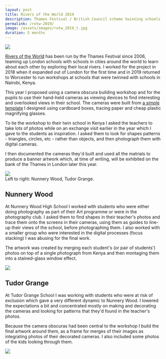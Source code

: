 ```yaml
---
layout: post
title: Rivers of the World 2019
description: Thames Festival / British Council scheme twinning schools around the world using local rivers.
permalink: /rotw-2019/
image: /assets/images/rotw_2019_t.jpg
duration: 5 months
---
```


![](http://art.peteashton.com/assets/images/rotw2019-cameras.jpg)

[Rivers of the World](http://riversoftheworld.org) has been run by the Thames Festival since 2006, teaming up London schools with schools in cities around the world to learn about each other by exploring their local rivers. I worked for the project in 2018 when it expanded out of London for the first time and in 2019 returned to Worcester to run workshops at schools that were twinned with schools in Nairobi, Kenya. 

This year I proposed using a camera obscura building workshop and for the pupils to use their hand-held cameras as viewing devices to find interesting and overlooked views in their school. The cameras were built from [a simple template](http://art.peteashton.com/assets/docs/camera_obscura_template.pdf) I designed using cardboard boxes, tracing paper and cheap plastic magnifying glasses. 

To tie the workshop to their twin school in Kenya I asked the teachers to take lots of photos while on an exchange visit earlier in the year which I gave to the students as inspiration. I asked them to look for shapes patterns - triangles, circles, etc - rather than objects, and then photograph them with digital cameras. 

I then documented the cameras they'd built and used all the matrials to produce a banner artwork which, at time of writing, will be exhibited on the bank of the Thames in London later this year. 

![](http://art.peteashton.com/assets/images/rotw2019-montage.jpg)  
Left to right: Nunnery Wood, Tudor Grange.

## Nunnery Wood

At Nunnery Wood High School I worked with students who were either doing photography as part of their Art programme or were in the photography club. I asked them to find shapes in their teacher's photos and trace them onto the screens in their cameras, using them as guides to line-up their views of the school, before photographing them. I also worked with a smaller group who were interested in the digital processes (focus stacking) I was abusing for the final work. 

The artwork was created by merging each student's (or pair of students') photos on top of a single photograph from Kenya and then montaging them into a stained-glass window effect.

![](http://art.peteashton.com/assets/images/rotw2019-nunnery.jpg)

## Tudor Grange

At Tudor Grange School I was working with students who were at risk of exclusion which gave a very different dynamic to Nunnery Wood. I lowered the expectations a bit and concentrated mostly on making and decorating the cameras and looking for patterns that they'd found in the teacher's photos. 

Because the camera obscuras had been central to the workshop I build the final artwork around them, as a frame for merges of their images as integrating photos of their decorated cameras. I also included some photos of the kids looking through them. 

![](http://art.peteashton.com/assets/images/rotw2019-tudor.jpg)

